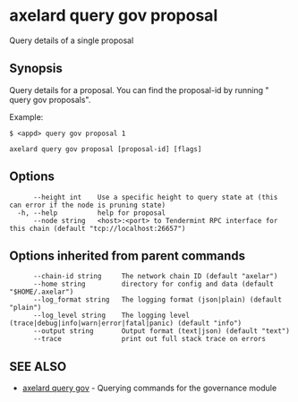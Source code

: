 # axelard query gov proposal

Query details of a single proposal

## Synopsis

Query details for a proposal. You can find the
proposal-id by running "<appd> query gov proposals".

Example:

```
$ <appd> query gov proposal 1
```

```
axelard query gov proposal [proposal-id] [flags]
```

## Options

```
      --height int    Use a specific height to query state at (this can error if the node is pruning state)
  -h, --help          help for proposal
      --node string   <host>:<port> to Tendermint RPC interface for this chain (default "tcp://localhost:26657")
```

## Options inherited from parent commands

```
      --chain-id string     The network chain ID (default "axelar")
      --home string         directory for config and data (default "$HOME/.axelar")
      --log_format string   The logging format (json|plain) (default "plain")
      --log_level string    The logging level (trace|debug|info|warn|error|fatal|panic) (default "info")
      --output string       Output format (text|json) (default "text")
      --trace               print out full stack trace on errors
```

## SEE ALSO

- [axelard query gov](/cli-docs/v0_27_0/axelard_query_gov) - Querying commands for the governance module

